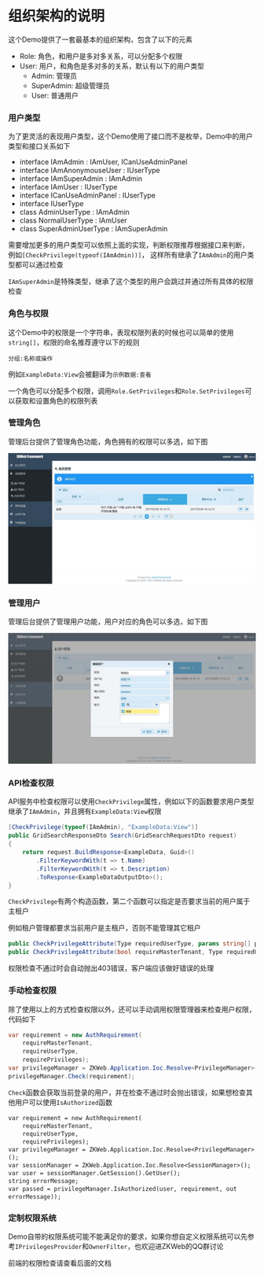 # 组织架构的说明

这个Demo提供了一套最基本的组织架构，包含了以下的元素

- Role: 角色，和用户是多对多关系，可以分配多个权限
- User: 用户，和角色是多对多的关系，默认有以下的用户类型
  - Admin: 管理员
  - SuperAdmin: 超级管理员
  - User: 普通用户

### **用户类型**

为了更灵活的表现用户类型，这个Demo使用了接口而不是枚举，Demo中的用户类型和接口关系如下

- interface IAmAdmin : IAmUser, ICanUseAdminPanel
- interface IAmAnonymouseUser : IUserType
- interface IAmSuperAdmin : IAmAdmin 
- interface IAmUser : IUserType
- interface ICanUseAdminPanel : IUserType
- interface IUserType
- class AdminUserType : IAmAdmin
- class NormalUserType : IAmUser
- class SuperAdminUserType : IAmSuperAdmin

需要增加更多的用户类型可以依照上面的实现，判断权限推荐根据接口来判断，
例如`[CheckPrivilege(typeof(IAmAdmin))]`，
这样所有继承了`IAmAdmin`的用户类型都可以通过检查

`IAmSuperAdmin`是特殊类型，继承了这个类型的用户会跳过并通过所有具体的权限检查

### **角色与权限**

这个Demo中的权限是一个字符串，表现权限列表的时候也可以简单的使用`string[]`，权限的命名推荐遵守以下的规则

```
分组:名称或操作
```

例如`ExampleData:View`会被翻译为`示例数据:查看`

一个角色可以分配多个权限，调用`Role.GetPrivileges`和`Role.SetPrivileges`可以获取和设置角色的权限列表

### **管理角色**

管理后台提供了管理角色功能，角色拥有的权限可以多选，如下图

![管理角色](img/role_manage.jpg)

### **管理用户**

管理后台提供了管理用户功能，用户对应的角色可以多选，如下图

![管理用户](img/user_manage_edit.jpg)

### **API检查权限**

API服务中检查权限可以使用`CheckPrivilege`属性，例如以下的函数要求用户类型继承了`IAmAdmin`，并且拥有`ExampleData:View`权限

``` csharp
[CheckPrivilege(typeof(IAmAdmin), "ExampleData:View")]
public GridSearchResponseDto Search(GridSearchRequestDto request)
{
    return request.BuildResponse<ExampleData, Guid>()
        .FilterKeywordWith(t => t.Name)
        .FilterKeywordWith(t => t.Description)
        .ToResponse<ExampleDataOutputDto>();
}
```

`CheckPrivilege`有两个构造函数，第二个函数可以指定是否要求当前的用户属于主租户

例如租户管理都要求当前用户是主租户，否则不能管理其它租户

``` csharp
public CheckPrivilegeAttribute(Type requiredUserType, params string[] privileges);
public CheckPrivilegeAttribute(bool requireMasterTenant, Type requiredUserType, params string[] privileges)
```

权限检查不通过时会自动抛出403错误，客户端应该做好错误的处理

### **手动检查权限**

除了使用以上的方式检查权限以外，还可以手动调用权限管理器来检查用户权限，代码如下

``` csharp
var requirement = new AuthRequirement(
    requireMasterTenant,
    requireUserType,
    requirePrivileges);
var privilegeManager = ZKWeb.Application.Ioc.Resolve<PrivilegeManager>();
privilegeManager.Check(requirement);
```

`Check`函数会获取当前登录的用户，并在检查不通过时会抛出错误，如果想检查其他用户可以使用`IsAuthorized`函数

```
var requirement = new AuthRequirement(
    requireMasterTenant,
    requireUserType,
    requirePrivileges);
var privilegeManager = ZKWeb.Application.Ioc.Resolve<PrivilegeManager>();
var sessionManager = ZKWeb.Application.Ioc.Resolve<SessionManager>();
var user = sessionManager.GetSession().GetUser();
string errorMessage;
var passed = privilegeManager.IsAuthorized(user, requirement, out errorMessage));
```

### **定制权限系统**

Demo自带的权限系统可能不能满足你的要求，如果你想自定义权限系统可以先参考`IPrivilegesProvider`和`OwnerFilter`，也欢迎进ZKWeb的QQ群讨论

前端的权限检查请查看后面的文档
